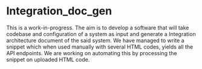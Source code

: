 # Integration_doc_gen
This is a work-in-progress. The aim is to develop a software that will take codebase and configuration of a system as input and generate a Integration architecture document of the said system.
We have managed to write a snippet which when used manually with several HTML codes, yields all the API endpoints. We are working on automating this by processing the snippet on uploaded HTML code.
